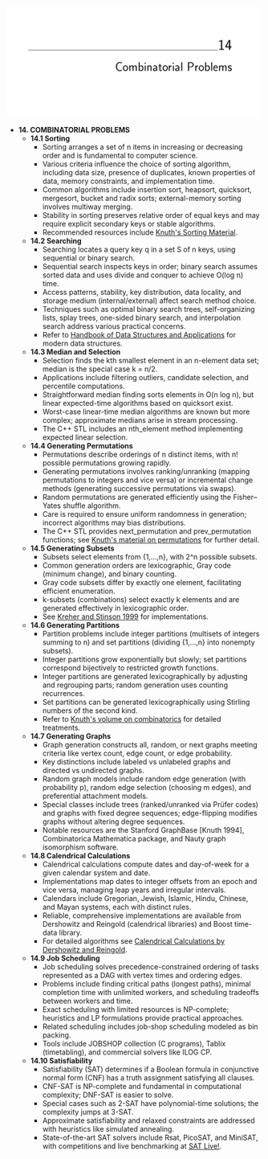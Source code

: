 ![ADM-ch14-combinatorials](ADM-ch14-combinatorials.best.png)

- **14. COMBINATORIAL PROBLEMS**
  - **14.1 Sorting**
    - Sorting arranges a set of n items in increasing or decreasing order and is fundamental to computer science.
    - Various criteria influence the choice of sorting algorithm, including data size, presence of duplicates, known properties of data, memory constraints, and implementation time.
    - Common algorithms include insertion sort, heapsort, quicksort, mergesort, bucket and radix sorts; external-memory sorting involves multiway merging.
    - Stability in sorting preserves relative order of equal keys and may require explicit secondary keys or stable algorithms.
    - Recommended resources include [Knuth's Sorting Material](https://cs.stanford.edu/~knuth/).
  - **14.2 Searching**
    - Searching locates a query key q in a set S of n keys, using sequential or binary search.
    - Sequential search inspects keys in order; binary search assumes sorted data and uses divide and conquer to achieve O(log n) time.
    - Access patterns, stability, key distribution, data locality, and storage medium (internal/external) affect search method choice.
    - Techniques such as optimal binary search trees, self-organizing lists, splay trees, one-sided binary search, and interpolation search address various practical concerns.
    - Refer to [Handbook of Data Structures and Applications](https://example.org) for modern data structures.
  - **14.3 Median and Selection**
    - Selection finds the kth smallest element in an n-element data set; median is the special case k = n/2.
    - Applications include filtering outliers, candidate selection, and percentile computations.
    - Straightforward median finding sorts elements in O(n log n), but linear expected-time algorithms based on quicksort exist.
    - Worst-case linear-time median algorithms are known but more complex; approximate medians arise in stream processing.
    - The C++ STL includes an nth_element method implementing expected linear selection.
  - **14.4 Generating Permutations**
    - Permutations describe orderings of n distinct items, with n! possible permutations growing rapidly.
    - Generating permutations involves ranking/unranking (mapping permutations to integers and vice versa) or incremental change methods (generating successive permutations via swaps).
    - Random permutations are generated efficiently using the Fisher–Yates shuffle algorithm.
    - Care is required to ensure uniform randomness in generation; incorrect algorithms may bias distributions.
    - The C++ STL provides next_permutation and prev_permutation functions; see [Knuth's material on permutations](https://cs.stanford.edu/~knuth/) for further detail.
  - **14.5 Generating Subsets**
    - Subsets select elements from {1,...,n}, with 2^n possible subsets.
    - Common generation orders are lexicographic, Gray code (minimum change), and binary counting.
    - Gray code subsets differ by exactly one element, facilitating efficient enumeration.
    - k-subsets (combinations) select exactly k elements and are generated effectively in lexicographic order.
    - See [Kreher and Stinson 1999](http://www.math.mtu.edu/~kreher/cages/Src.html) for implementations.
  - **14.6 Generating Partitions**
    - Partition problems include integer partitions (multisets of integers summing to n) and set partitions (dividing {1,...,n} into nonempty subsets).
    - Integer partitions grow exponentially but slowly; set partitions correspond bijectively to restricted growth functions.
    - Integer partitions are generated lexicographically by adjusting and regrouping parts; random generation uses counting recurrences.
    - Set partitions can be generated lexicographically using Stirling numbers of the second kind.
    - Refer to [Knuth's volume on combinatorics](https://cs.stanford.edu/~knuth/) for detailed treatments.
  - **14.7 Generating Graphs**
    - Graph generation constructs all, random, or next graphs meeting criteria like vertex count, edge count, or edge probability.
    - Key distinctions include labeled vs unlabeled graphs and directed vs undirected graphs.
    - Random graph models include random edge generation (with probability p), random edge selection (choosing m edges), and preferential attachment models.
    - Special classes include trees (ranked/unranked via Prüfer codes) and graphs with fixed degree sequences; edge-flipping modifies graphs without altering degree sequences.
    - Notable resources are the Stanford GraphBase [Knuth 1994], Combinatorica Mathematica package, and Nauty graph isomorphism software.
  - **14.8 Calendrical Calculations**
    - Calendrical calculations compute dates and day-of-week for a given calendar system and date.
    - Implementations map dates to integer offsets from an epoch and vice versa, managing leap years and irregular intervals.
    - Calendars include Gregorian, Jewish, Islamic, Hindu, Chinese, and Mayan systems, each with distinct rules.
    - Reliable, comprehensive implementations are available from Dershowitz and Reingold (calendrical libraries) and Boost time-data library.
    - For detailed algorithms see [Calendrical Calculations by Dershowitz and Reingold](http://calendarists.com).
  - **14.9 Job Scheduling**
    - Job scheduling solves precedence-constrained ordering of tasks represented as a DAG with vertex times and ordering edges.
    - Problems include finding critical paths (longest paths), minimal completion time with unlimited workers, and scheduling tradeoffs between workers and time.
    - Exact scheduling with limited resources is NP-complete; heuristics and LP formulations provide practical approaches.
    - Related scheduling includes job-shop scheduling modeled as bin packing.
    - Tools include JOBSHOP collection (C programs), Tablix (timetabling), and commercial solvers like ILOG CP.
  - **14.10 Satisfiability**
    - Satisfiability (SAT) determines if a Boolean formula in conjunctive normal form (CNF) has a truth assignment satisfying all clauses.
    - CNF-SAT is NP-complete and fundamental in computational complexity; DNF-SAT is easier to solve.
    - Special cases such as 2-SAT have polynomial-time solutions; the complexity jumps at 3-SAT.
    - Approximate satisfiability and relaxed constraints are addressed with heuristics like simulated annealing.
    - State-of-the-art SAT solvers include Rsat, PicoSAT, and MiniSAT, with competitions and live benchmarking at [SAT Live!](http://www.satlive.org/).
